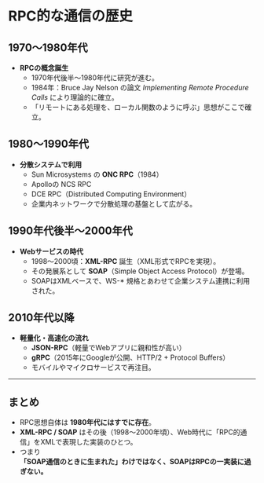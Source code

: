 # RPC的な通信の歴史

## 1970〜1980年代

- **RPCの概念誕生**
  - 1970年代後半〜1980年代に研究が進む。
  - 1984年：Bruce Jay Nelson の論文 _Implementing Remote Procedure Calls_ により理論的に確立。
  - 「リモートにある処理を、ローカル関数のように呼ぶ」思想がここで確立。

## 1980〜1990年代

- **分散システムで利用**
  - Sun Microsystems の **ONC RPC**（1984）
  - Apolloの NCS RPC
  - DCE RPC（Distributed Computing Environment）
  - 企業内ネットワークで分散処理の基盤として広がる。

## 1990年代後半〜2000年代

- **Webサービスの時代**
  - 1998〜2000頃：**XML-RPC** 誕生（XML形式でRPCを実現）。
  - その発展系として **SOAP**（Simple Object Access Protocol）が登場。
  - SOAPはXMLベースで、WS-\* 規格とあわせて企業システム連携に利用された。

## 2010年代以降

- **軽量化・高速化の流れ**
  - **JSON-RPC**（軽量でWebアプリに親和性が高い）
  - **gRPC**（2015年にGoogleが公開、HTTP/2 + Protocol Buffers）
  - モバイルやマイクロサービスで再注目。

---

## まとめ

- RPC思想自体は **1980年代にはすでに存在**。
- **XML-RPC / SOAP** はその後（1998〜2000年頃）、Web時代に「RPC的通信」をXMLで表現した実装のひとつ。
- つまり  
  **「SOAP通信のときに生まれた」わけではなく、SOAPはRPCの一実装に過ぎない。**
